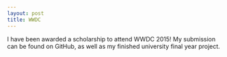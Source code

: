 ```yaml
---
layout: post
title: WWDC
---
```


I have been awarded a scholarship to attend WWDC 2015! My submission can be found on GitHub, as well as my finished university final year project.